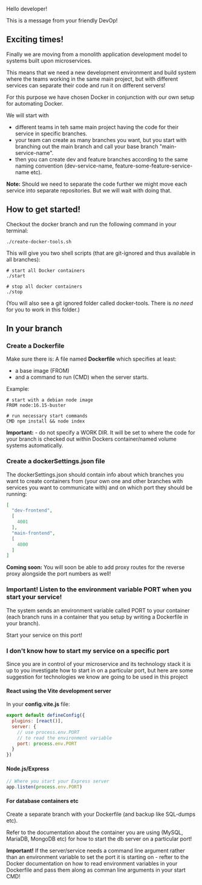 Hello developer!

This is a message from your friendly DevOp!

## Exciting times!
Finally we are moving from a monolith application development model to systems built upon microservices.

This means that we need a new development environment and build system where the teams working in the same main project, but with different services can separate their code and run it on different servers!

For this purpose we have chosen Docker in conjunction with our own setup for automating Docker.

We will start with 
* different teams in teh same main project having the code for their service in specific branches.
* your team can create as many branches you want, but you start with branching out the main branch and call your base branch "main-service-name".
* then you can create dev and feature branches according to the same naming convention (dev-service-name, feature-some-feature-service-name etc).

**Note:** Should we need to separate the code further we might move each service into separate repositories. But we will wait with doing that.

## How to get started!
Checkout the docker branch and run the following command in your terminal:

```
./create-docker-tools.sh
```

This will give you two shell scripts (that are git-ignored and thus available in all branches):

```
# start all Docker containers
./start
```

```
# stop all docker containers
./stop
```

(You will also see a git ignored folder called docker-tools. There is *no need* for you to work in this folder.)

## In your branch

### Create a Dockerfile
Make sure there is: A file named **Dockerfile** which specifies at least:
* a base image (FROM) 
* and a command to run (CMD) when the server starts.

Example:

```
# start with a debian node image
FROM node:16.15-buster

# run necessary start commands
CMD npm install && node index
```

**Important:** - do not specify a WORK DIR. It will be set to where the code for your branch is checked out within Dockers container/named volume systems automatically.

### Create a dockerSettings.json file
The dockerSettings.json should contain info about which branches you want to create containers from (your own one and other branches with services you want to communicate with) and on which port they should be running:

```json
[
  "dev-frontend",
  [
    4001
  ],
  "main-frontend",
  [
    4000
  ]
]
```

**Coming soon:** You will soon be able to add proxy routes for the reverse proxy alongside the port numbers as well!


### Important! Listen to the environment variable PORT when you start your service!

The system sends an environment variable called PORT to your container (each branch runs in a container that you setup by writing a Dockerfile in your branch).

Start your service on this port!

### I don't know how to start my service on a specific port

Since you are in control of your microservice and its technology stack it is up to you investigate how to start in on a particular port, but here are some suggestion for technologies we know are going to be used in this project

#### React using the Vite development server

In your **config.vite.js** file:

```js
export default defineConfig({
  plugins: [react()],
  server: {
    // use process.env.PORT
    // to read the environment variable
    port: process.env.PORT
  }
})
```

#### Node.js/Express

```js
// Where you start your Express server
app.listen(process.env.PORT)
```

#### For database containers etc
Create a separate branch with your Dockerfile (and backup like SQL-dumps etc).

Refer to the documentation about the container you are using (MySQL, MariaDB, MongoDB etc) for how to start the db server on a particular port!

**Important!** If the server/service needs a command line argument rather than an environment variable to set the port it is starting on -  refter to the Docker documentation on how to read environment variables in your Dockerfile and pass them along as comman line arguments in your start CMD!
